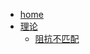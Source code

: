 <!-- docs/theory/_sidebar.md -->

  - [home](/)
  - [理论](/theory/)
    - [阻抗不匹配](/theory/impedance_mismatch)
